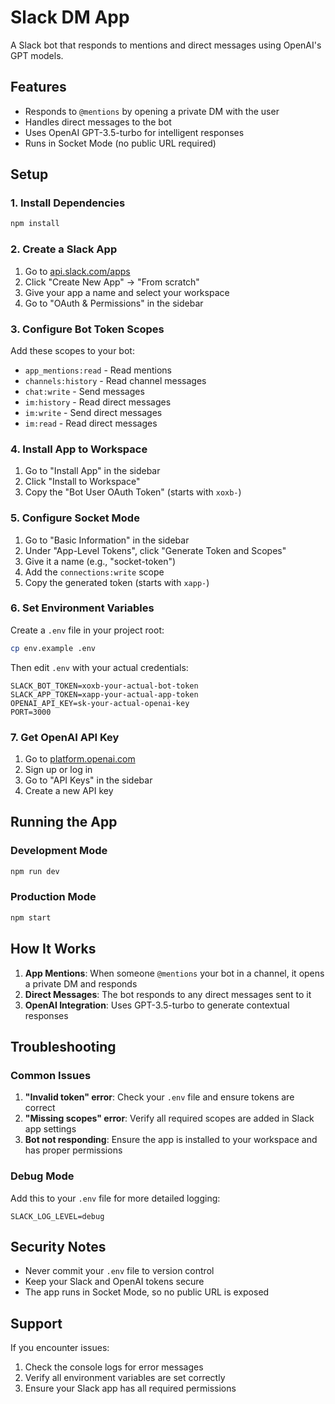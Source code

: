 # Slack DM App

A Slack bot that responds to mentions and direct messages using OpenAI's GPT models.

## Features

- Responds to `@mentions` by opening a private DM with the user
- Handles direct messages to the bot
- Uses OpenAI GPT-3.5-turbo for intelligent responses
- Runs in Socket Mode (no public URL required)

## Setup

### 1. Install Dependencies

```bash
npm install
```

### 2. Create a Slack App

1. Go to [api.slack.com/apps](https://api.slack.com/apps)
2. Click "Create New App" → "From scratch"
3. Give your app a name and select your workspace
4. Go to "OAuth & Permissions" in the sidebar

### 3. Configure Bot Token Scopes

Add these scopes to your bot:
- `app_mentions:read` - Read mentions
- `channels:history` - Read channel messages
- `chat:write` - Send messages
- `im:history` - Read direct messages
- `im:write` - Send direct messages
- `im:read` - Read direct messages

### 4. Install App to Workspace

1. Go to "Install App" in the sidebar
2. Click "Install to Workspace"
3. Copy the "Bot User OAuth Token" (starts with `xoxb-`)

### 5. Configure Socket Mode

1. Go to "Basic Information" in the sidebar
2. Under "App-Level Tokens", click "Generate Token and Scopes"
3. Give it a name (e.g., "socket-token")
4. Add the `connections:write` scope
5. Copy the generated token (starts with `xapp-`)

### 6. Set Environment Variables

Create a `.env` file in your project root:

```bash
cp env.example .env
```

Then edit `.env` with your actual credentials:

```env
SLACK_BOT_TOKEN=xoxb-your-actual-bot-token
SLACK_APP_TOKEN=xapp-your-actual-app-token
OPENAI_API_KEY=sk-your-actual-openai-key
PORT=3000
```

### 7. Get OpenAI API Key

1. Go to [platform.openai.com](https://platform.openai.com)
2. Sign up or log in
3. Go to "API Keys" in the sidebar
4. Create a new API key

## Running the App

### Development Mode
```bash
npm run dev
```

### Production Mode
```bash
npm start
```

## How It Works

1. **App Mentions**: When someone `@mentions` your bot in a channel, it opens a private DM and responds
2. **Direct Messages**: The bot responds to any direct messages sent to it
3. **OpenAI Integration**: Uses GPT-3.5-turbo to generate contextual responses

## Troubleshooting

### Common Issues

1. **"Invalid token" error**: Check your `.env` file and ensure tokens are correct
2. **"Missing scopes" error**: Verify all required scopes are added in Slack app settings
3. **Bot not responding**: Ensure the app is installed to your workspace and has proper permissions

### Debug Mode

Add this to your `.env` file for more detailed logging:
```env
SLACK_LOG_LEVEL=debug
```

## Security Notes

- Never commit your `.env` file to version control
- Keep your Slack and OpenAI tokens secure
- The app runs in Socket Mode, so no public URL is exposed

## Support

If you encounter issues:
1. Check the console logs for error messages
2. Verify all environment variables are set correctly
3. Ensure your Slack app has all required permissions


